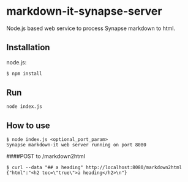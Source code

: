 # markdown-it-synapse-server

Node.js based web service to process Synapse markdown to html.

## Installation

node.js:

```bash
$ npm install
```

## Run

```
node index.js 
```

## How to use


```
$ node index.js <optional_port_param>
Synapse markdown-it web server running on port 8080
```

####POST to /markdown2html
```
$ curl --data "## a heading" http://localhost:8080/markdown2html
{"html":"<h2 toc=\"true\">a heading</h2>\n"}
```